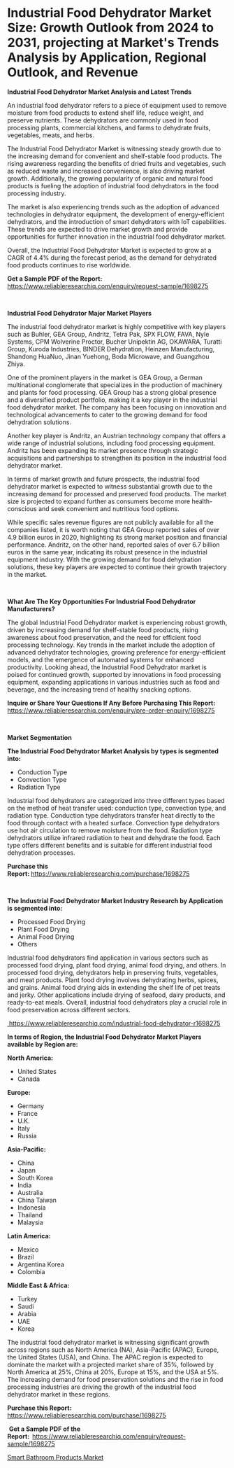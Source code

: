 <p><h1>Industrial Food Dehydrator Market Size: Growth Outlook from 2024 to 2031, projecting at Market's Trends Analysis by Application, Regional Outlook, and Revenue</h1></p><p><strong>Industrial Food Dehydrator Market Analysis and Latest Trends</strong></p>
<p><p>An industrial food dehydrator refers to a piece of equipment used to remove moisture from food products to extend shelf life, reduce weight, and preserve nutrients. These dehydrators are commonly used in food processing plants, commercial kitchens, and farms to dehydrate fruits, vegetables, meats, and herbs.</p><p>The Industrial Food Dehydrator Market is witnessing steady growth due to the increasing demand for convenient and shelf-stable food products. The rising awareness regarding the benefits of dried fruits and vegetables, such as reduced waste and increased convenience, is also driving market growth. Additionally, the growing popularity of organic and natural food products is fueling the adoption of industrial food dehydrators in the food processing industry.</p><p>The market is also experiencing trends such as the adoption of advanced technologies in dehydrator equipment, the development of energy-efficient dehydrators, and the introduction of smart dehydrators with IoT capabilities. These trends are expected to drive market growth and provide opportunities for further innovation in the industrial food dehydrator market.</p><p>Overall, the Industrial Food Dehydrator Market is expected to grow at a CAGR of 4.4% during the forecast period, as the demand for dehydrated food products continues to rise worldwide.</p></p>
<p><strong>Get a Sample PDF of the Report:&nbsp;</strong> <a href="https://www.reliableresearchiq.com/enquiry/request-sample/1698275">https://www.reliableresearchiq.com/enquiry/request-sample/1698275</a></p>
<p>&nbsp;</p>
<p><strong>Industrial Food Dehydrator Major Market Players</strong></p>
<p><p>The industrial food dehydrator market is highly competitive with key players such as Buhler, GEA Group, Andritz, Tetra Pak, SPX FLOW, FAVA, Nyle Systems, CPM Wolverine Proctor, Bucher Unipektin AG, OKAWARA, Turatti Group, Kuroda Industries, BINDER Dehydration, Heinzen Manufacturing, Shandong HuaNuo, Jinan Yuehong, Boda Microwave, and Guangzhou Zhiya.</p><p>One of the prominent players in the market is GEA Group, a German multinational conglomerate that specializes in the production of machinery and plants for food processing. GEA Group has a strong global presence and a diversified product portfolio, making it a key player in the industrial food dehydrator market. The company has been focusing on innovation and technological advancements to cater to the growing demand for food dehydration solutions.</p><p>Another key player is Andritz, an Austrian technology company that offers a wide range of industrial solutions, including food processing equipment. Andritz has been expanding its market presence through strategic acquisitions and partnerships to strengthen its position in the industrial food dehydrator market.</p><p>In terms of market growth and future prospects, the industrial food dehydrator market is expected to witness substantial growth due to the increasing demand for processed and preserved food products. The market size is projected to expand further as consumers become more health-conscious and seek convenient and nutritious food options.</p><p>While specific sales revenue figures are not publicly available for all the companies listed, it is worth noting that GEA Group reported sales of over 4.9 billion euros in 2020, highlighting its strong market position and financial performance. Andritz, on the other hand, reported sales of over 6.7 billion euros in the same year, indicating its robust presence in the industrial equipment industry. With the growing demand for food dehydration solutions, these key players are expected to continue their growth trajectory in the market.</p></p>
<p>&nbsp;</p>
<p><strong>What Are The Key Opportunities For Industrial Food Dehydrator Manufacturers?</strong></p>
<p><p>The global Industrial Food Dehydrator market is experiencing robust growth, driven by increasing demand for shelf-stable food products, rising awareness about food preservation, and the need for efficient food processing technology. Key trends in the market include the adoption of advanced dehydrator technologies, growing preference for energy-efficient models, and the emergence of automated systems for enhanced productivity. Looking ahead, the Industrial Food Dehydrator market is poised for continued growth, supported by innovations in food processing equipment, expanding applications in various industries such as food and beverage, and the increasing trend of healthy snacking options.</p></p>
<p><strong>Inquire or Share Your Questions If Any Before Purchasing This Report:</strong> <a href="https://www.reliableresearchiq.com/enquiry/pre-order-enquiry/1698275">https://www.reliableresearchiq.com/enquiry/pre-order-enquiry/1698275</a></p>
<p>&nbsp;</p>
<p><strong>Market Segmentation</strong></p>
<p><strong>The Industrial Food Dehydrator Market Analysis by types is segmented into:</strong></p>
<p><ul><li>Conduction Type</li><li>Convection Type</li><li>Radiation Type</li></ul></p>
<p><p>Industrial food dehydrators are categorized into three different types based on the method of heat transfer used: conduction type, convection type, and radiation type. Conduction type dehydrators transfer heat directly to the food through contact with a heated surface. Convection type dehydrators use hot air circulation to remove moisture from the food. Radiation type dehydrators utilize infrared radiation to heat and dehydrate the food. Each type offers different benefits and is suitable for different industrial food dehydration processes.</p></p>
<p><strong>Purchase this Report:&nbsp;</strong><a href="https://www.reliableresearchiq.com/purchase/1698275">https://www.reliableresearchiq.com/purchase/1698275</a></p>
<p>&nbsp;</p>
<p><strong>The Industrial Food Dehydrator Market Industry Research by Application is segmented into:</strong></p>
<p><ul><li>Processed Food Drying</li><li>Plant Food Drying</li><li>Animal Food Drying</li><li>Others</li></ul></p>
<p><p>Industrial food dehydrators find application in various sectors such as processed food drying, plant food drying, animal food drying, and others. In processed food drying, dehydrators help in preserving fruits, vegetables, and meat products. Plant food drying involves dehydrating herbs, spices, and grains. Animal food drying aids in extending the shelf life of pet treats and jerky. Other applications include drying of seafood, dairy products, and ready-to-eat meals. Overall, industrial food dehydrators play a crucial role in food preservation across different sectors.</p></p>
<p><a href="https://www.reliableresearchiq.com/industrial-food-dehydrator-r1698275">&nbsp;https://www.reliableresearchiq.com/industrial-food-dehydrator-r1698275</a></p>
<p><strong>In terms of Region, the Industrial Food Dehydrator Market Players available by Region are:</strong></p>
<p>
    <p> <strong> North America: </strong>
        <ul>
            <li>United States</li>
            <li>Canada</li>
        </ul>
        </p> 
    <p> <strong> Europe: </strong>
        <ul>
            <li>Germany</li>
            <li>France</li>
            <li>U.K.</li>
            <li>Italy</li>
            <li>Russia</li>
        </ul>
        </p> 
    <p> <strong> Asia-Pacific: </strong>
        <ul>
            <li>China</li>
            <li>Japan</li>
            <li>South Korea</li>
            <li>India</li>
            <li>Australia</li>
            <li>China Taiwan</li>
            <li>Indonesia</li>
            <li>Thailand</li>
            <li>Malaysia</li>
        </ul>
        </p> 
    <p> <strong> Latin America: </strong>
        <ul>
            <li>Mexico</li>
            <li>Brazil</li>
            <li>Argentina Korea</li>
            <li>Colombia</li>
        </ul>
        </p> 
    <p> <strong> Middle East & Africa: </strong>
        <ul>
            <li>Turkey</li>
            <li>Saudi</li>
            <li>Arabia</li>
            <li>UAE</li>
            <li>Korea</li>
        </ul>
    </p>
    </p>
<p><p>The industrial food dehydrator market is witnessing significant growth across regions such as North America (NA), Asia-Pacific (APAC), Europe, the United States (USA), and China. The APAC region is expected to dominate the market with a projected market share of 35%, followed by North America at 25%, China at 20%, Europe at 15%, and the USA at 5%. The increasing demand for food preservation solutions and the rise in food processing industries are driving the growth of the industrial food dehydrator market in these regions.</p></p>
<p><strong>Purchase this Report: </strong><a href="https://www.reliableresearchiq.com/purchase/1698275">https://www.reliableresearchiq.com/purchase/1698275</a></p>
<p>&nbsp;<strong>Get a Sample PDF of the Report:&nbsp;&nbsp;</strong><a href="https://www.reliableresearchiq.com/enquiry/request-sample/1698275">https://www.reliableresearchiq.com/enquiry/request-sample/1698275</a></p>
<p><strong></strong></p>
<p><p><a href="https://view.publitas.com/reportprime-1/smart-bathroom-products-market-share-size-trends-industry-analysis-report-by-application-household-use-commercial-use-by-type-smart-toilet-smart-bathtub-smart-shower-room-and-forecast-2024-2031/">Smart Bathroom Products Market</a></p></p>